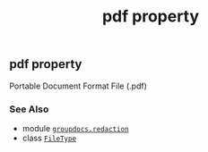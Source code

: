 ﻿---
title: pdf property
second_title: GroupDocs.Redaction for Python via .NET API References
description: 
type: docs
url: /python-net/groupdocs.redaction/filetype/pdf/
is_root: false
weight: 290
---

## pdf property


Portable Document Format File (.pdf)

### See Also
* module [`groupdocs.redaction`](../../)
* class [`FileType`](/redaction/python-net/groupdocs.redaction/filetype)

